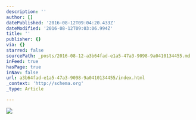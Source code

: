 ```yaml
---
description: ''
author: []
datePublished: '2016-08-12T09:04:20.433Z'
dateModified: '2016-08-12T09:03:06.994Z'
title: ''
publisher: {}
via: {}
starred: false
sourcePath: _posts/2016-08-12-a3b64fad-e1a5-47a3-9098-9a0410134455.md
inFeed: true
hasPage: true
inNav: false
url: a3b64fad-e1a5-47a3-9098-9a0410134455/index.html
_context: 'http://schema.org'
_type: Article

---
```

![](https://the-grid-user-content.s3-us-west-2.amazonaws.com/e0a2ce1b-779a-4d5c-a3bf-0ce04478f81e.jpg)